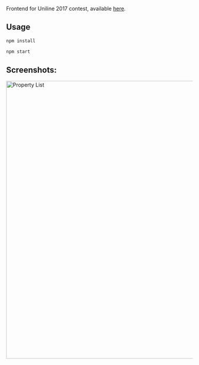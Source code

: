 Frontend for Uniline 2017 contest, available [here](https://github.com/aduda091/uniline17).

## Usage

```bash
npm install
```

```bash
npm start
```

## Screenshots:

<img src="https://tania.unipu.hr/~aduda/diplomski/img/unilineFrontend.JPG" width="750px" alt="Property List" />
